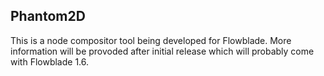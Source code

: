 ## Phantom2D

This is a node compositor tool being developed for Flowblade. More information will be provoded after initial release which will probably come with Flowblade 1.6.
